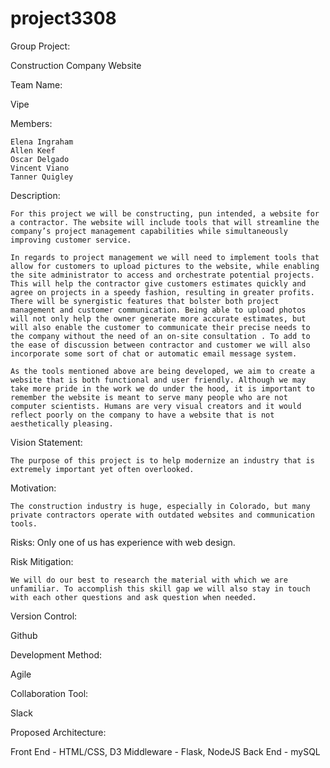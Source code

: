 # project3308
Group Project: 

Construction Company Website


Team Name: 

Vipe


Members: 

	Elena Ingraham
	Allen Keef
	Oscar Delgado
	Vincent Viano
	Tanner Quigley


Description:

	For this project we will be constructing, pun intended, a website for a contractor. The website will include tools that will streamline the company’s project management capabilities while simultaneously improving customer service.

	In regards to project management we will need to implement tools that allow for customers to upload pictures to the website, while enabling the site administrator to access and orchestrate potential projects. This will help the contractor give customers estimates quickly and agree on projects in a speedy fashion, resulting in greater profits. There will be synergistic features that bolster both project management and customer communication. Being able to upload photos will not only help the owner generate more accurate estimates, but will also enable the customer to communicate their precise needs to the company without the need of an on-site consultation . To add to the ease of discussion between contractor and customer we will also incorporate some sort of chat or automatic email message system.

	As the tools mentioned above are being developed, we aim to create a website that is both functional and user friendly. Although we may take more pride in the work we do under the hood, it is important to remember the website is meant to serve many people who are not computer scientists. Humans are very visual creators and it would reflect poorly on the company to have a website that is not aesthetically pleasing. 


Vision Statement: 

	The purpose of this project is to help modernize an industry that is extremely important yet often overlooked. 


Motivation: 

	The construction industry is huge, especially in Colorado, but many private contractors operate with outdated websites and communication tools.


Risks: Only one of us has experience with web design.


Risk Mitigation: 

	We will do our best to research the material with which we are unfamiliar. To accomplish this skill gap we will also stay in touch with each other questions and ask question when needed. 


Version Control:

Github


Development Method:

Agile 


Collaboration Tool:

Slack 


Proposed Architecture: 

Front End - HTML/CSS, D3
Middleware - Flask, NodeJS
Back End - mySQL






